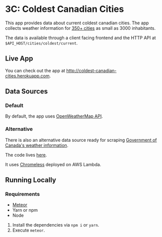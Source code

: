 # 3C: Coldest Canadian Cities

This app provides data about current coldest canadian cities.
The app collects weather information for [350+ cities](https://github.com/alexpanov/3c/blob/master/server/seedCities/cities.json) as small as 3000 inhabitants.

The data is available through a client facing frontend and the HTTP API at `$API_HOST/cities/coldest/current`.

## Live App
You can check out the app at http://coldest-canadian-cities.herokuapp.com.

## Data Sources
### Default
By default, the app uses [OpenWeatherMap API](https://openweathermap.org/api).

### Alternative
There is also an alternative data source ready for scraping [Government of Canada's weather information](https://weather.gc.ca/canada_e.html). 

The code lives [here](https://github.com/alexpanov/3c/blob/master/server/weather/alternativeSources/government.js).

It uses [Chromeless](https://github.com/graphcool/chromeless) deployed on AWS Lambda.

## Running Locally
### Requirements
* [Meteor](https://www.meteor.com/install)
* Yarn or npm
* Node

1. Install the dependencies via `npm i` or `yarn`.
2. Execute `meteor`.
